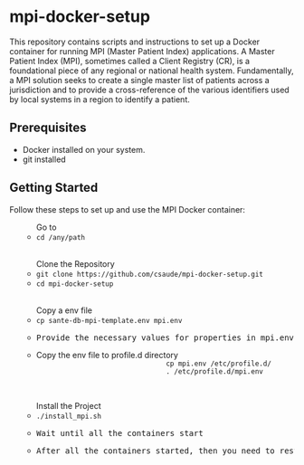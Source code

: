 # mpi-docker-setup

This repository contains scripts and instructions to set up a Docker container for running MPI (Master Patient Index) applications. A Master Patient Index (MPI), sometimes called a Client Registry (CR), is a foundational piece of any regional or national health system. Fundamentally, a MPI solution seeks to create a single master list of patients across a jurisdiction and to provide a cross-reference of the various identifiers used by local systems in a region to identify a patient.

## Prerequisites

- Docker installed on your system.
- git installed
## Getting Started

Follow these steps to set up and use the MPI Docker container:

<ol>
        <ul>
                Go to
                <li>
                        <code>cd /any/path</code>
                </li>
        </ul>
        <br>
        <ul>
                Clone the Repository
                <li>
                        <code>git clone https://github.com/csaude/mpi-docker-setup.git</code>
                </li>
                <li>
                        <code>cd mpi-docker-setup</code>
                </li>
        </ul>
        <br>
        <ul>
        Copy a env file
                <li>
                        <code>cp sante-db-mpi-template.env mpi.env</code>
                </li>
                <li>
                        <pre>Provide the necessary values for properties in mpi.env </pre>
                </li>
                <li>
                        Copy the env file to profile.d directory
                       <code>
                                cp mpi.env /etc/profile.d/
                                . /etc/profile.d/mpi.env
                        </code>
                </li>
        </ul>
        <br>
        <ul>
                Install the Project
                <li>
                        <code>./install_mpi.sh</code>
                </li>
                <li>
                        <pre>Wait until all the containers start</pre>
                </li>
                </li>
                 <li>
                        <pre>After all the containers started, then you need to restart a specific containers, in order to load the binding files related to the rules of match.
                        </pre>
                </li>
        </ul>
        <br>

</ol>
